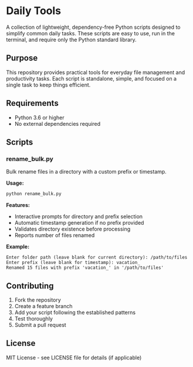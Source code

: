 # Daily Tools

A collection of lightweight, dependency-free Python scripts designed to simplify common daily tasks. These scripts are easy to use, run in the terminal, and require only the Python standard library.

## Purpose

This repository provides practical tools for everyday file management and productivity tasks. Each script is standalone, simple, and focused on a single task to keep things efficient.

## Requirements

- Python 3.6 or higher
- No external dependencies required

## Scripts

### rename_bulk.py

Bulk rename files in a directory with a custom prefix or timestamp.

**Usage:**
```bash
python rename_bulk.py
```

**Features:**
- Interactive prompts for directory and prefix selection
- Automatic timestamp generation if no prefix provided
- Validates directory existence before processing
- Reports number of files renamed

**Example:**
```
Enter folder path (leave blank for current directory): /path/to/files
Enter prefix (leave blank for timestamp): vacation_
Renamed 15 files with prefix 'vacation_' in '/path/to/files'
```

## Contributing

1. Fork the repository
2. Create a feature branch
3. Add your script following the established patterns
4. Test thoroughly
5. Submit a pull request

## License

MIT License - see LICENSE file for details (if applicable)